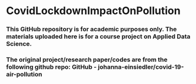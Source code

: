 # CovidLockdownImpactOnPollution

### This GitHub repository is for academic purposes only. The materials uploaded here is for a course project on Applied Data Science.

### The original project/research paper/codes are from the following github repo: GitHub - johanna-einsiedler/covid-19-air-pollution

